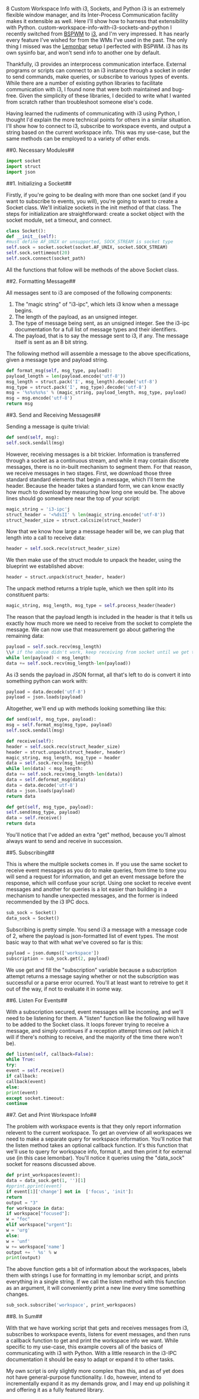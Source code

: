 8	Custom Workspace Info with i3, Sockets, and Python	i3 is an extremely flexible window manager, and its Inter-Process Communication facility makes it extensible as well. Here I'll show how to harness that extensibility with Python.	custom-workspace-info-with-i3-sockets-and-python	I recently switched from [BSPWM](https://github.com/baskerville/bspwm) to [i3](https://i3wm.org/), and I'm very impressed. It has nearly every feature I've wished for from the WMs I've used in the past. The only thing I missed was the [Lemonbar](https://github.com/LemonBoy/bar) setup I perfected with BSPWM. i3 has its own sysinfo bar, and won't send info to another one by default.

Thankfully, i3 provides an interprocess communication interface. External programs or scripts can connect to an i3 instance through a socket in order to send commands, make queries, or subscribe to various types of events. While there are a number of existing python libraries to facilitate communication with i3, I found none that were both maintained and bug-free. Given the simplicity of these libraries, I decided to write what I wanted from scratch rather than troubleshoot someone else's code.

Having learned the rudiments of communicating with i3 using Python, I thought I'd explain the more technical points for others in a similar situation. I'll show how to connect to i3, subscribe to workspace events, and output a string based on the current workspace info. This was my use-case, but the same methods can be employed to a variety of other ends.

##0. Necessary Modules##

```python
import socket
import struct
import json
```

##1. Initializing a Socket##

Firstly, if you're going to be dealing with more than one socket (and if you want to subscribe to events, you will), you're going to want to create a Socket class. We'll initialize sockets in the init method of that class. The steps for initialization are straightforward: create a socket object with the socket module, set a timeout, and connect.

```Python
class Socket():
def __init__(self):
#must define AF_UNIX or unsupported, SOCK_STREAM is socket type
self.sock = socket.socket(socket.AF_UNIX, socket.SOCK_STREAM)
self.sock.settimeout(20)
self.sock.connect(socket_path)
```

All the functions that follow will be methods of the above Socket class.

##2. Formatting Message##

All messages sent to i3 are composed of the following components:
1. The "magic string" of "i3-ipc", which lets i3 know when a message begins.
2. The length of the payload, as an unsigned integer.
3. The type of message being sent, as an unsigned integer. See the i3-ipc documentation for a full list of message types and their identifiers.
4. The payload, that is to say the message sent to i3, if any.
The message itself is sent as an 8 bit string.

The following method will assemble a message to the above specifications, given a message type and payload string.

```python
def format_msg(self, msg_type, payload):
payload_length = len(payload.encode('utf-8'))
msg_length = struct.pack('I', msg_length).decode('utf-8')
msg_type = struct.pack('I', msg_type).decode('utf-8')
msg = '%s%s%s%s' % (magic_string, payload_length, msg_type, payload)
msg = msg.encode('utf-8')
return msg
```

##3. Send and Receiving Messages##

Sending a message is quite trivial:

```Python
def send(self, msg):
self.sock.sendall(msg)
```

However, receiving messages is a bit trickier. Information is transferred through a socket as a continuous stream, and while it may contain discrete messages, there is no in-built mechanism to segment them. For that reason, we receive messages in two stages. First, we download those three standard standard elements that begin a message, which I'll term the header. Because the header takes a standard form, we can know exactly how much to download by measuring how long one would be. The above lines should go somewhere near the top of your script:

```Python
magic_string = 'i3-ipc'j
struct_header = '<%dsII' % len(magic_string.encode('utf-8'))
struct_header_size = struct.calcsize(struct_header)
```

Now that we know how large a message header will be, we can plug that length into a call to receive data:

```Python
header = self.sock.recv(struct_header_size)
```

We then make use of the struct module to unpack the header, using the blueprint we established above:

```Python
header = struct.unpack(struct_header, header)
```

The unpack method returns a triple tuple, which we then split into its constituent parts:

```Python
magic_string, msg_length, msg_type = self.process_header(header)
```

The reason that the payload length is included in the header is that it tells us exactly how much more we need to receive from the socket to complete the message. We can now use that measurement go about gathering the remaining data:

```Python
payload = self.sock.recv(msg_length)
\\# if the above didn't work, keep receiving from socket until we get the rest
while len(payload) < msg_length:
data += self.sock.recv(msg_length-len(payload))
```

As i3 sends the payload in JSON format, all that's left to do is convert it into something python can work with:

```Python
payload = data.decode('utf-8')
payload = json.loads(payload)
```

Altogether, we'll end up with methods looking something like this:

```Python
def send(self, msg_type, payload):
msg = self.format_msg(msg_type, payload)
self.sock.sendall(msg)

def receive(self):
header = self.sock.recv(struct_header_size)
header = struct.unpack(struct_header, header)
magic_string, msg_length, msg_type = header
data = self.sock.recv(msg_length)
while len(data) < msg_length:
data += self.sock.recv(msg_length-len(data))
data = self.deformat_msg(data)
data = data.decode('utf-8')
data = json.loads(payload)
return data

def get(self, msg_type, payload):
self.send(msg_type, payload)
data = self.receive()
return data
```

You'll notice that I've added an extra "get" method, because you'll almost always want to send and receive in succession.


##5. Subscribing##

This is where the multiple sockets comes in. If you use the same socket to receive event messages as you do to make queries, from time to time you will send a request for information, and get an event message before the response, which will confuse your script. Using one socket to receive event messages and another for queries is a lot easier than building in a mechanism to handle unexpected messages, and the former is indeed recommended by the i3 IPC docs.

```Python
sub_sock = Socket()
data_sock = Socket()
```

Subscribing is pretty simple. You send i3 a message with a message code of 2, where the payload is json-formatted list of event types. The most basic way to that with what we've covered so far is this:

```Python
payload = json.dumps(['workspace'])
subscription = sub_sock.get(2, payload)
```

We use get and fill the "subscription" variable because a subscription attempt returns a message saying whether or not the subscription was successful or a parse error ocurred. You'll at least want to retreive to get it out of the way, if not to evaluate it in some way.

##6. Listen For Events##

With a subscription secured, event messages will be incoming, and we'll need to be listening for them. A "listen" function like the following will have to be added to the Socket class. It loops forever trying to receive a message, and simply continues if a reception attempt times out (which it will if there's nothing to receive, and the majority of the time there won't be).

```Python
def listen(self, callback=False):
while True:
try:
event = self.receive()
if callback:
callback(event)
else:
print(event)
except socket.timeout:
continue
```

##7. Get and Print Workspace Info##

The problem with workspace events is that they only report information relevent to the current workspace. To get an overview of all workspaces we need to make a separate query for workspace information. You'll notice that the listen method takes an optional callback function. It's this function that we'll use to query for workspace info, format it, and then print it for external use (in this case lemonbar). You'll notice it queries using the "data_sock" socket for reasons discussed above.

```Python
def print_workspaces(event):
data = data_sock.get(1, '')[1]
#pprint.pprint(event)
if event[1]['change'] not in  ['focus', 'init']:
return
output = "3"
for workspace in data:
if workspace["focused"]:
w = "foc"
elif workspace["urgent"]:
w = 'urg'
else:
w = 'unf'
w += workspace['name']
output += ' %s' % w
print(output)
```

The above function gets a bit of information about the workspaces, labels them with strings I use for formatting in my lemonbar script, and prints everything in a single string. If we call the listen method with this function as an argument, it will conveniently print a new line every time something changes.

```Python
sub_sock.subscribe('workspace', print_workspaces)
```

##8. In Sum##

With that we have working script that gets and receives messages from i3, subscribes to workspace events, listens for event messages, and then runs a callback function to get and print the workspace info we want. While specific to my use-case, this example covers all of the basics of communicating with i3 with Python. With a little research in the i3-IPC documentation it should be easy to adapt or expand it to other tasks.

My own script is only slightly more complex than this, and as of yet does not have  general-purpose functionality. I do, however, intend to incrementally expand it as my demands grow, and I may end up polishing it and offering it as a fully featured library.
